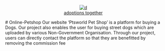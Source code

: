 <p align="center"><a href="https://ibb.co/CJMfTjj"><img src="https://i.ibb.co/N1mMH00/d.png" alt="d" border="0"></a><br /><a target='_blank' href='https://nonprofitlight.com/md/calverton/adoptions-together-inc'>adoptions together</a><br /></p>
# Online-Petshop
Our website ‘Ptsworld Pet Shop’ is a platform for buying a Dogs. Our project also enables the user for buying street dogs which are uploaded by various Non-Government Organisation. Through our project, users can directly contact the platform so that they are benefitted by removing the commission fee
